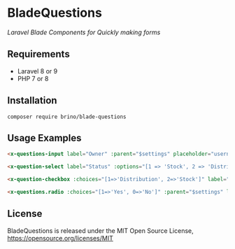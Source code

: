 # BladeQuestions

_Laravel Blade Components for Quickly making forms_

## Requirements

 * Laravel 8 or 9
 * PHP 7 or 8

## Installation

`composer require brino/blade-questions`

## Usage Examples

```html
<x-questions-input label="Owner" :parent="$settings" placeholder="username"></x-questions-input>

<x-question-select label="Status" :options="[1 => 'Stock', 2 => 'Distribution']"></x-question-select>

<x-question-checkbox :choices="[1=>'Distribution', 2=>'Stock']" label="Status"></x-question-checkbox>

<x-questions.radio :choices="[1=>'Yes', 0=>'No']" :parent="$settings" label="Calculate Formulas (optional)" name="calculate_formulas" tooltip="Pre-calculation of formulas in non-text file spreadsheets"></x-questions.radio>
```

## License

BladeQuestions is released under the MIT Open Source License, <https://opensource.org/licenses/MIT>